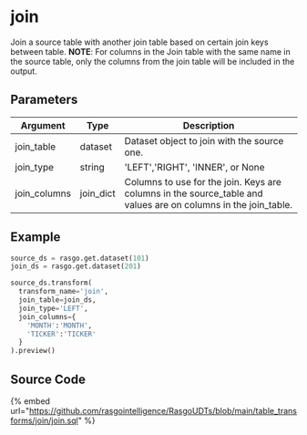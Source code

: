 

# join

Join a source table with another join table based on certain join keys between table. **NOTE**: For columns in the Join table with the same name in the source table, only the columns from the join table will be included in the output. 

## Parameters

|   Argument   |   Type    |                                                  Description                                                   |
| ------------ | --------- | -------------------------------------------------------------------------------------------------------------- |
| join_table   | dataset   | Dataset object to join with the source one.                                                                    |
| join_type    | string    | 'LEFT','RIGHT', 'INNER', or None                                                                               |
| join_columns | join_dict | Columns to use for the join. Keys are columns in the source_table and values are on columns in the join_table. |


## Example

```python
source_ds = rasgo.get.dataset(101)
join_ds = rasgo.get.dataset(201)

source_ds.transform(
  transform_name='join',
  join_table=join_ds,
  join_type='LEFT',
  join_columns={
    'MONTH':'MONTH',
    'TICKER':'TICKER'
  }
).preview()
```

## Source Code

{% embed url="https://github.com/rasgointelligence/RasgoUDTs/blob/main/table_transforms/join/join.sql" %}

